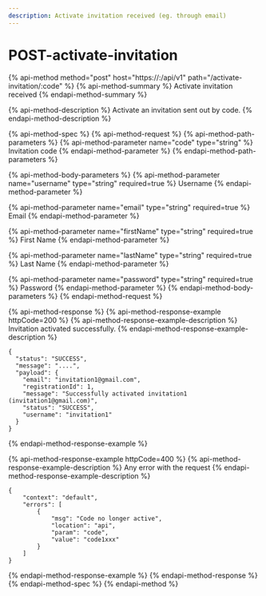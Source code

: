 ```yaml
---
description: Activate invitation received (eg. through email)
---
```


# POST-activate-invitation

{% api-method method="post" host="https://<host>:<port>/api/v1" path="/activate-invitation/:code" %}
{% api-method-summary %}
Activate invitation received
{% endapi-method-summary %}

{% api-method-description %}
Activate an invitation sent out by code.
{% endapi-method-description %}

{% api-method-spec %}
{% api-method-request %}
{% api-method-path-parameters %}
{% api-method-parameter name="code" type="string" %}
Invitation code
{% endapi-method-parameter %}
{% endapi-method-path-parameters %}

{% api-method-body-parameters %}
{% api-method-parameter name="username" type="string" required=true %}
Username
{% endapi-method-parameter %}

{% api-method-parameter name="email" type="string" required=true %}
Email
{% endapi-method-parameter %}

{% api-method-parameter name="firstName" type="string" required=true %}
First Name
{% endapi-method-parameter %}

{% api-method-parameter name="lastName" type="string" required=true %}
Last Name
{% endapi-method-parameter %}

{% api-method-parameter name="password" type="string" required=true %}
Password
{% endapi-method-parameter %}
{% endapi-method-body-parameters %}
{% endapi-method-request %}

{% api-method-response %}
{% api-method-response-example httpCode=200 %}
{% api-method-response-example-description %}
Invitation activated successfully.
{% endapi-method-response-example-description %}

```
{
  "status": "SUCCESS",
  "message": "....",
  "payload": {
    "email": "invitation1@gmail.com",
    "registrationId": 1,
    "message": "Successfully activated invitation1 (invitation1@gmail.com)",
    "status": "SUCCESS",
    "username": "invitation1"
  }
}
```
{% endapi-method-response-example %}

{% api-method-response-example httpCode=400 %}
{% api-method-response-example-description %}
Any error with the request
{% endapi-method-response-example-description %}

```
{
    "context": "default",
    "errors": [
        {
            "msg": "Code no longer active",
            "location": "api",
            "param": "code",
            "value": "code1xxx"
        }
    ]
}
```
{% endapi-method-response-example %}
{% endapi-method-response %}
{% endapi-method-spec %}
{% endapi-method %}



